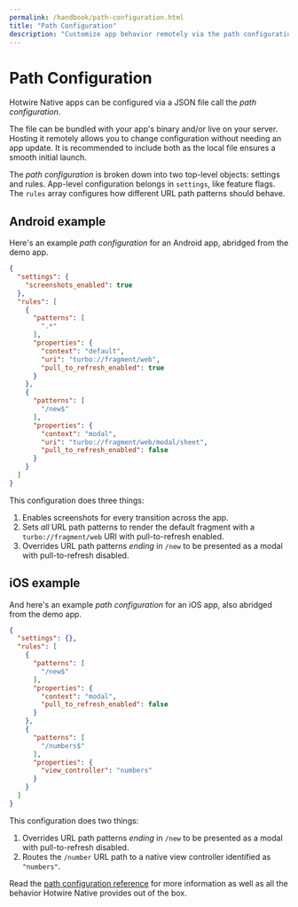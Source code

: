 ```yaml
---
permalink: /handbook/path-configuration.html
title: "Path Configuration"
description: "Customize app behavior remotely via the path configuration."
---
```


# Path Configuration

Hotwire Native apps can be configured via a JSON file call the *path configuration*.

The file can be bundled with your app's binary and/or live on your server. Hosting it remotely allows you to change configuration without needing an app update. It is recommended to include both as the local file ensures a smooth initial launch.

The *path configuration* is broken down into two top-level objects: settings and rules. App-level configuration belongs in `settings`, like feature flags. The `rules` array configures how different URL path patterns should behave.

## Android example

Here's an example *path configuration* for an Android app, abridged from the demo app.

```json
{
  "settings": {
    "screenshots_enabled": true
  },
  "rules": [
    {
      "patterns": [
        ".*"
      ],
      "properties": {
        "context": "default",
        "uri": "turbo://fragment/web",
        "pull_to_refresh_enabled": true
      }
    },
    {
      "patterns": [
        "/new$"
      ],
      "properties": {
        "context": "modal",
        "uri": "turbo://fragment/web/modal/sheet",
        "pull_to_refresh_enabled": false
      }
    }
  ]
}
```

This configuration does three things:

1. Enables screenshots for every transition across the app.
2. Sets *all* URL path patterns to render the default fragment with a `turbo://fragment/web` URI with pull-to-refresh enabled.
3. Overrides URL path patterns *ending* in `/new` to be presented as a modal with pull-to-refresh disabled.

## iOS example

And here's an example *path configuration* for an iOS app, also abridged from the demo app.

```json
{
  "settings": {},
  "rules": [
    {
      "patterns": [
        "/new$"
      ],
      "properties": {
        "context": "modal",
        "pull_to_refresh_enabled": false
      }
    },
    {
      "patterns": [
        "/numbers$"
      ],
      "properties": {
        "view_controller": "numbers"
      }
    }
  ]
}
```

This configuration does two things:

1. Overrides URL path patterns *ending* in `/new` to be presented as a modal with pull-to-refresh disabled.
2. Routes the `/number` URL path to a native view controller identified as `"numbers"`.

Read the [path configuration reference](/reference/path-configuration) for more information as well as all the behavior Hotwire Native provides out of the box.
